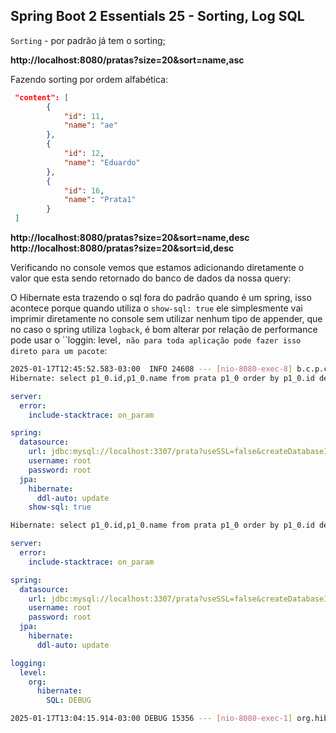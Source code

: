 ## Spring Boot 2 Essentials 25 - Sorting, Log SQL

`Sorting` - por padrão já tem o sorting;

**http://localhost:8080/pratas?size=20&sort=name,asc**

Fazendo sorting por ordem alfabética:

```json
 "content": [
        {
            "id": 11,
            "name": "ae"
        },
        {
            "id": 12,
            "name": "Eduardo"
        },
        {
            "id": 16,
            "name": "Prata1"
        }
 ]
```

**http://localhost:8080/pratas?size=20&sort=name,desc**
**http://localhost:8080/pratas?size=20&sort=id,desc**

Verificando no console vemos que estamos adicionando diretamente o valor que esta sendo retornado do banco de dados da nossa query:

O Hibernate esta trazendo o sql fora do padrão quando é um spring, isso acontece porque quando utiliza o `show-sql: true` ele simplesmente vai imprimir diretamente no console sem utilizar nenhum tipo de appender, que no caso o spring utiliza `logback`, é bom alterar por relação de performance pode usar o ``loggin: level`, não para toda aplicação pode fazer isso direto para um pacote`:

```bash
2025-01-17T12:45:52.583-03:00  INFO 24608 --- [nio-8080-exec-8] b.c.p.controller.PrataController         : 2025-01-17 12:45:52
Hibernate: select p1_0.id,p1_0.name from prata p1_0 order by p1_0.id desc limit ?,?

```

```yml
server:
  error:
    include-stacktrace: on_param

spring:
  datasource:
    url: jdbc:mysql://localhost:3307/prata?useSSL=false&createDatabaseIfNotExist=true&allowPublicKeyRetrieval=true
    username: root
    password: root
  jpa:
    hibernate:
      ddl-auto: update
    show-sql: true
```

```bash
Hibernate: select p1_0.id,p1_0.name from prata p1_0 order by p1_0.id desc limit ?,?
```

```yml
server:
  error:
    include-stacktrace: on_param

spring:
  datasource:
    url: jdbc:mysql://localhost:3307/prata?useSSL=false&createDatabaseIfNotExist=true&allowPublicKeyRetrieval=true
    username: root
    password: root
  jpa:
    hibernate:
      ddl-auto: update

logging:
  level:
    org:
      hibernate:
        SQL: DEBUG
```

```bash
2025-01-17T13:04:15.914-03:00 DEBUG 15356 --- [nio-8080-exec-1] org.hibernate.SQL                        : select p1_0.id,p1_0.name from prata p1_0 order by p1_0.id desc limit ?,?
```

